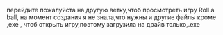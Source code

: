 перейдите пожалуйста на другую ветку,чтоб просмотреть игру Roll a ball,
на момент создания я не знала,что нужны и другие файлы кроме ,exe ,
чтоб открыть игру,поэтому загрузила на драйв только,.exe
